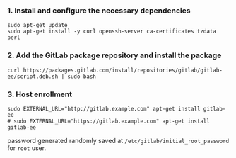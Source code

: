 ### 1. Install and configure the necessary dependencies
```
sudo apt-get update
sudo apt-get install -y curl openssh-server ca-certificates tzdata perl
```

### 2. Add the GitLab package repository and install the package
```
curl https://packages.gitlab.com/install/repositories/gitlab/gitlab-ee/script.deb.sh | sudo bash
```

### 3. Host enrollment
```
sudo EXTERNAL_URL="http://gitlab.example.com" apt-get install gitlab-ee
# sudo EXTERNAL_URL="https://gitlab.example.com" apt-get install gitlab-ee
```

password generated randomly saved at `/etc/gitlab/initial_root_password` for `root` user.
